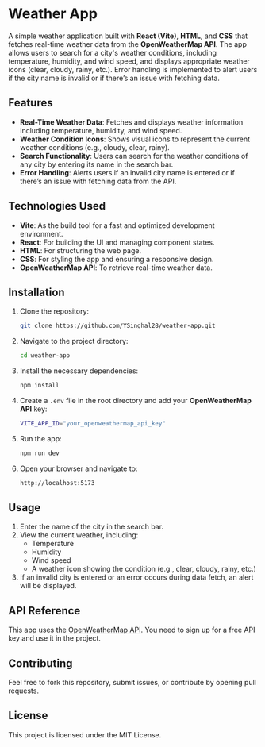 # Weather App

A simple weather application built with **React (Vite)**, **HTML**, and **CSS** that fetches real-time weather data from the **OpenWeatherMap API**. The app allows users to search for a city's weather conditions, including temperature, humidity, and wind speed, and displays appropriate weather icons (clear, cloudy, rainy, etc.). Error handling is implemented to alert users if the city name is invalid or if there’s an issue with fetching data.

## Features

- **Real-Time Weather Data**: Fetches and displays weather information including temperature, humidity, and wind speed.
- **Weather Condition Icons**: Shows visual icons to represent the current weather conditions (e.g., cloudy, clear, rainy).
- **Search Functionality**: Users can search for the weather conditions of any city by entering its name in the search bar.
- **Error Handling**: Alerts users if an invalid city name is entered or if there’s an issue with fetching data from the API.

## Technologies Used

- **Vite**: As the build tool for a fast and optimized development environment.
- **React**: For building the UI and managing component states.
- **HTML**: For structuring the web page.
- **CSS**: For styling the app and ensuring a responsive design.
- **OpenWeatherMap API**: To retrieve real-time weather data.

## Installation

1. Clone the repository:
   ```bash
   git clone https://github.com/YSinghal28/weather-app.git
2. Navigate to the project directory:
   ```bash
   cd weather-app
3. Install the necessary dependencies:
   ```bash
   npm install
4. Create a `.env` file in the root directory and add your **OpenWeatherMap API** key:
   ```bash
   VITE_APP_ID="your_openweathermap_api_key"
5. Run the app:
   ```bash
   npm run dev
6. Open your browser and navigate to:
   ```bash
   http://localhost:5173

## Usage

1. Enter the name of the city in the search bar.
2. View the current weather, including:
   - Temperature
   - Humidity
   - Wind speed
   - A weather icon showing the condition (e.g., clear, cloudy, rainy, etc.)
3. If an invalid city is entered or an error occurs during data fetch, an alert will be displayed.

## API Reference

This app uses the [OpenWeatherMap API](https://openweathermap.org/api). You need to sign up for a free API key and use it in the project.

## Contributing

Feel free to fork this repository, submit issues, or contribute by opening pull requests.

## License

This project is licensed under the MIT License.
